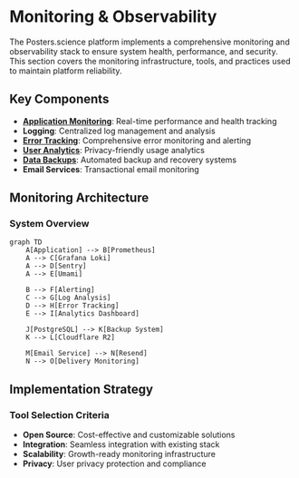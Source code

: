 # Monitoring & Observability

The Posters.science platform implements a comprehensive monitoring and observability stack to ensure system health, performance, and security. This section covers the monitoring infrastructure, tools, and practices used to maintain platform reliability.

## Key Components

- [**Application Monitoring**](./application.md): Real-time performance and health tracking
- **Logging**: Centralized log management and analysis
- [**Error Tracking**](./errors.md): Comprehensive error monitoring and alerting
- [**User Analytics**](./analytics.md): Privacy-friendly usage analytics
- [**Data Backups**](./backups.md): Automated backup and recovery systems
- **Email Services**: Transactional email monitoring

## Monitoring Architecture

### System Overview

```mermaid
graph TD
    A[Application] --> B[Prometheus]
    A --> C[Grafana Loki]
    A --> D[Sentry]
    A --> E[Umami]

    B --> F[Alerting]
    C --> G[Log Analysis]
    D --> H[Error Tracking]
    E --> I[Analytics Dashboard]

    J[PostgreSQL] --> K[Backup System]
    K --> L[Cloudflare R2]

    M[Email Service] --> N[Resend]
    N --> O[Delivery Monitoring]
```

## Implementation Strategy

### Tool Selection Criteria

- **Open Source**: Cost-effective and customizable solutions
- **Integration**: Seamless integration with existing stack
- **Scalability**: Growth-ready monitoring infrastructure
- **Privacy**: User privacy protection and compliance
